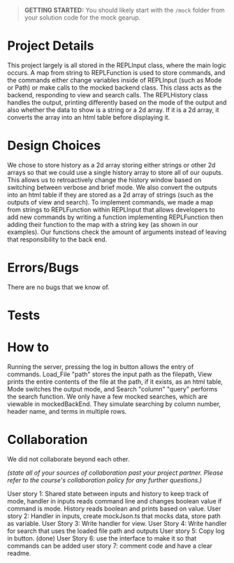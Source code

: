 > **GETTING STARTED:** You should likely start with the `/mock` folder from your solution code for the mock gearup.

# Project Details

This project largely is all stored in the REPLInput class, where the main logic occurs. A map from string to REPLFunction is used to store commands, and the commands either change variables inside of REPLInput (such as Mode or Path) or make calls to the mocked backend class. This class acts as the backend, responding to view and search calls. The REPLHistory class handles the output, printing differently based on the mode of the output and also whether the data to show is a string or a 2d array. If it is a 2d array, it converts the array into an html table before displaying it.

# Design Choices

We chose to store history as a 2d array storing either strings or other 2d arrays so that we could use a single history array to store all of our ouputs. This allows us to retroactively change the history window based on switching between verbose and brief mode. We also convert the outputs into an html table if they are stored as a 2d array of strings (such as the outputs of view and search). To implement commands, we made a map from strings to REPLFunction within REPLInput that allows developers to add new commands by writing a function implementing REPLFunction then adding their function to the map with a string key (as shown in our examples). Our functions check the amount of arguments instead of leaving that responsibility to the back end.

# Errors/Bugs

There are no bugs that we know of.

# Tests

# How to

Running the server, pressing the log in button allows the entry of commands. Load_File "path" stores the input path as the filepath, View prints the entire contents of the file at the path, if it exists, as an html table, Mode switches the output mode, and Search "column" "query" performs the search function. We only have a few mocked searches, which are viewable in mockedBackEnd. They simulate searching by column number, header name, and terms in multiple rows.

# Collaboration

We did not collaborate beyond each other.

_(state all of your sources of collaboration past your project partner. Please refer to the course's collaboration policy for any further questions.)_

User story 1:
Shared state between inputs and history to keep track of mode, handler in inputs reads command line and changes boolean value if command is mode. History reads boolean and prints based on value.
User story 2:
Handler in inputs, create mockJson.ts that mocks data, store path as variable.
User Story 3:
Write handler for view.
User Story 4:
Write handler for search that uses the loaded file path and outputs
User story 5:
Copy log in button. (done)
User Story 6:
use the interface to make it so that commands can be added
user story 7:
comment code and have a clear readme.
